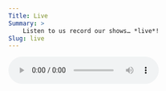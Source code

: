 ```yaml
---
Title: Live
Summary: >
    Listen to us record our shows… *live*!
Slug: live
---
```


<audio autoplay controls class='Audio-player' src='http://krycho.hopto.org/winningslowly' />
